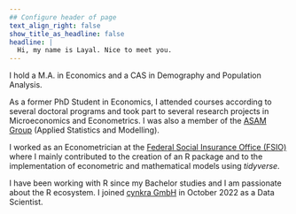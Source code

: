```yaml
---
## Configure header of page
text_align_right: false
show_title_as_headline: false
headline: |
  Hi, my name is Layal. Nice to meet you.
---
```


<!-- this is a subheadline -->

I hold a M.A. in Economics and a CAS in Demography and Population Analysis. 

As a former PhD Student in Economics, I attended courses according to several doctoral programs and took part to several research projects in Microeconomics and Econometrics. I was also a member of the [ASAM Group](www.unifr.ch/inf/asam/en/) (Applied Statistics and Modelling). 

I worked as an Econometrician at the [Federal Social Insurance Office (FSIO)](www.bsv.admin.ch/bsv/en/home.html) where I mainly contributed to the creation of an R package and to the implementation of econometric and mathematical models using *tidyverse*. 

I have been working with R since my Bachelor studies and I am passionate about the R ecosystem. I joined [cynkra GmbH](www.cynkra.com) in October 2022 as a Data Scientist.
